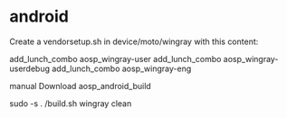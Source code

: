 # android
Create a vendorsetup.sh in device/moto/wingray with this content:

add_lunch_combo aosp_wingray-user
add_lunch_combo aosp_wingray-userdebug
add_lunch_combo aosp_wingray-eng

manual Download aosp_android_build

sudo -s
. /build.sh wingray clean
